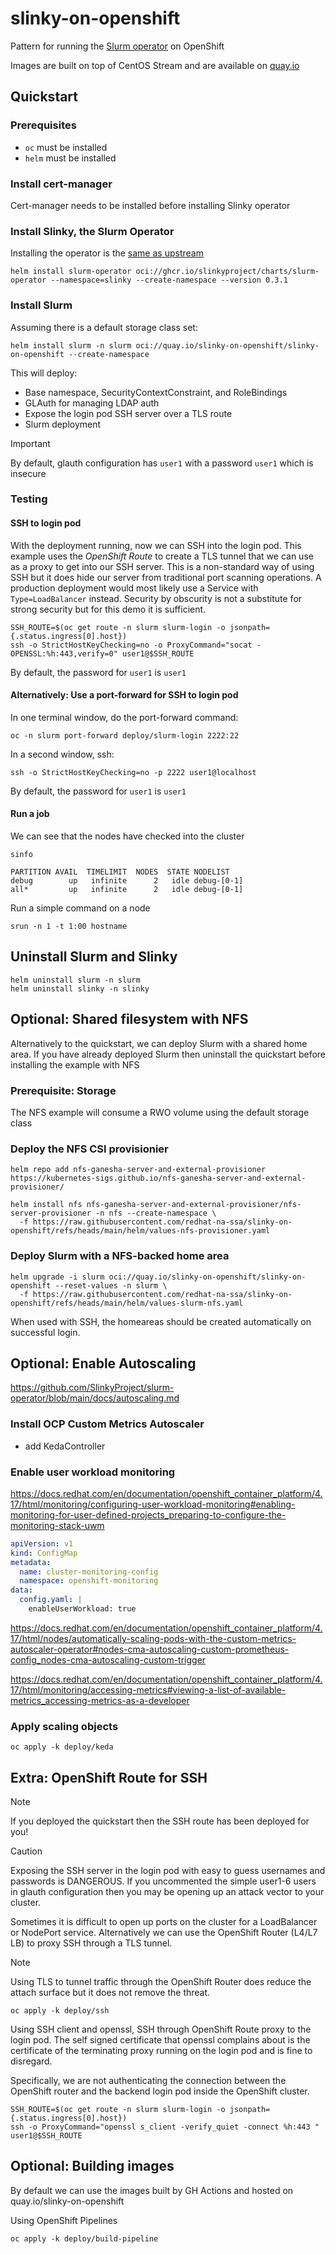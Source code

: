 # slinky-on-openshift
Pattern for running the [Slurm operator](https://github.com/SlinkyProject/slurm-operator) on OpenShift

Images are built on top of CentOS Stream and are available on [quay.io](https://quay.io/organization/slinky-on-openshift)

## Quickstart

### Prerequisites

* `oc` must be installed
* `helm` must be installed

### Install cert-manager

Cert-manager needs to be installed before installing Slinky operator

### Install Slinky, the Slurm Operator

Installing the operator is the [same as upstream](https://github.com/SlinkyProject/slurm-operator/blob/release-0.3/docs/quickstart.md#slurm-operator)

```
helm install slurm-operator oci://ghcr.io/slinkyproject/charts/slurm-operator --namespace=slinky --create-namespace --version 0.3.1
```

### Install Slurm

Assuming there is a default storage class set:

```
helm install slurm -n slurm oci://quay.io/slinky-on-openshift/slinky-on-openshift --create-namespace
```

This will deploy:

* Base namespace, SecurityContextConstraint, and RoleBindings
* GLAuth for managing LDAP auth
* Expose the login pod SSH server over a TLS route
* Slurm deployment

> [!IMPORTANT]
> By default, glauth configuration has `user1` with a password `user1` which is insecure

### Testing

#### SSH to login pod

With the deployment running, now we can SSH into the login pod. This example uses the *OpenShift Route* to create a TLS tunnel that we can use as a proxy to get into our SSH server. This is a non-standard way of using SSH but it does hide our server from traditional port scanning operations. A production deployment would most likely use a Service with `Type=LoadBalancer` instead. Security by obscurity is not a substitute for strong security but for this demo it is sufficient.

```
SSH_ROUTE=$(oc get route -n slurm slurm-login -o jsonpath={.status.ingress[0].host})
ssh -o StrictHostKeyChecking=no -o ProxyCommand="socat - OPENSSL:%h:443,verify=0" user1@$SSH_ROUTE
```

By default, the password for `user1` is `user1`

#### Alternatively: Use a port-forward for SSH to login pod

In one terminal window, do the port-forward command:

```
oc -n slurm port-forward deploy/slurm-login 2222:22
```

In a second window, ssh:

```
ssh -o StrictHostKeyChecking=no -p 2222 user1@localhost
```

By default, the password for `user1` is `user1`

#### Run a job

We can see that the nodes have checked into the cluster

```
sinfo
```
```
PARTITION AVAIL  TIMELIMIT  NODES  STATE NODELIST
debug        up   infinite      2   idle debug-[0-1]
all*         up   infinite      2   idle debug-[0-1]
```

Run a simple command on a node

```
srun -n 1 -t 1:00 hostname
```

## Uninstall Slurm and Slinky

```
helm uninstall slurm -n slurm
helm uninstall slinky -n slinky
```

## Optional: Shared filesystem with NFS

Alternatively to the quickstart, we can deploy Slurm with a shared home area. If you have already deployed Slurm then uninstall the quickstart before installing the example with NFS

### Prerequisite: Storage

The NFS example will consume a RWO volume using the default storage class

### Deploy the NFS CSI provisionier

```
helm repo add nfs-ganesha-server-and-external-provisioner https://kubernetes-sigs.github.io/nfs-ganesha-server-and-external-provisioner/

helm install nfs nfs-ganesha-server-and-external-provisioner/nfs-server-provisioner -n nfs --create-namespace \
  -f https://raw.githubusercontent.com/redhat-na-ssa/slinky-on-openshift/refs/heads/main/helm/values-nfs-provisioner.yaml
```

### Deploy Slurm with a NFS-backed home area

```
helm upgrade -i slurm oci://quay.io/slinky-on-openshift/slinky-on-openshift --reset-values -n slurm \
  -f https://raw.githubusercontent.com/redhat-na-ssa/slinky-on-openshift/refs/heads/main/helm/values-slurm-nfs.yaml
```

When used with SSH, the homeareas should be created automatically on successful login.

## Optional: Enable Autoscaling

https://github.com/SlinkyProject/slurm-operator/blob/main/docs/autoscaling.md

### Install OCP Custom Metrics Autoscaler
- add KedaController

### Enable user workload monitoring

https://docs.redhat.com/en/documentation/openshift_container_platform/4.17/html/monitoring/configuring-user-workload-monitoring#enabling-monitoring-for-user-defined-projects_preparing-to-configure-the-monitoring-stack-uwm

```yaml
apiVersion: v1
kind: ConfigMap
metadata:
  name: cluster-monitoring-config
  namespace: openshift-monitoring
data:
  config.yaml: |
    enableUserWorkload: true
```

https://docs.redhat.com/en/documentation/openshift_container_platform/4.17/html/nodes/automatically-scaling-pods-with-the-custom-metrics-autoscaler-operator#nodes-cma-autoscaling-custom-prometheus-config_nodes-cma-autoscaling-custom-trigger

https://docs.redhat.com/en/documentation/openshift_container_platform/4.17/html/monitoring/accessing-metrics#viewing-a-list-of-available-metrics_accessing-metrics-as-a-developer

### Apply scaling objects

```
oc apply -k deploy/keda
```

## Extra: OpenShift Route for SSH

>[!NOTE]
> If you deployed the quickstart then the SSH route has been deployed for you!

> [!CAUTION]
> Exposing the SSH server in the login pod with easy to guess usernames and passwords is DANGEROUS.
> If you uncommented the simple user1-6 users in glauth configuration then you may be opening up an attack vector to your cluster.

Sometimes it is difficult to open up ports on the cluster for a LoadBalancer or NodePort service. Alternatively we can use the OpenShift Router (L4/L7 LB) to proxy SSH through a TLS tunnel.

> [!NOTE]
> Using TLS to tunnel traffic through the OpenShift Router does reduce the attach surface but it does not remove the threat.

```
oc apply -k deploy/ssh
```

Using SSH client and openssl, SSH through OpenShift Route proxy to the login pod. The self signed certificate that openssl complains about is the certificate of the terminating proxy running on the login pod and is fine to disregard.

Specifically, we are not authenticating the connection between the OpenShift router and the backend login pod inside the OpenShift cluster.

```
SSH_ROUTE=$(oc get route -n slurm slurm-login -o jsonpath={.status.ingress[0].host})
ssh -o ProxyCommand="openssl s_client -verify_quiet -connect %h:443 " user1@$SSH_ROUTE
```

## Optional: Building images

By default we can use the images built by GH Actions and hosted on quay.io/slinky-on-openshift

Using OpenShift Pipelines

```
oc apply -k deploy/build-pipeline
```
